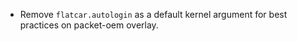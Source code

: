 * Remove `flatcar.autologin` as a default kernel argument for best practices on packet-oem overlay.
